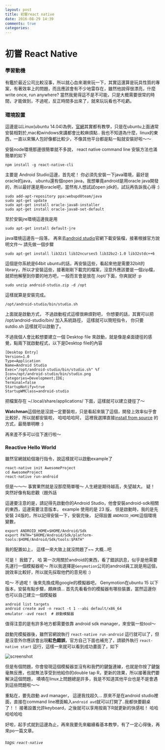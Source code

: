```yaml
---
layout: post
title: 初嘗react native
date: 2016-08-29 14:39
comments: true
categories: 
---
```

# 初嘗 React Native 


### 學習動機

有鑑於最近公司比較沒事，所以就心血來潮來玩一下，其實這還算是玩具性質的專案，有著效率上的問題，而且應該會有不少地雷存在，雖然他說得很漂亮，什麼write once, run anywhere? 當然我覺得這不是不可能，只是大概需要很常的時間，才能做到，不過呢，反正時間多出來了，就來玩玩看也不吃虧。


### 環境設置

這邊是以Linux(ubuntu 14.04)為例，[官網](https://facebook.github.io/react-native/releases/next/docs/getting-started.html)其實都有教學，只是在ubuntu上面通常安裝相對於,mac和windows來講都會比較麻煩點.. 我也不知道為什麼，linux的東西，一直以來懶人包好像都比較少，不像其他平台都是點一點就安裝好啦～～ 

安裝node環境那邊很簡單就不多說， react native command line 安裝方法也滿簡單的如下

```shell
npm install -g react-native-cli
```

主要是 Android Studio這邊，首先呢！ 你必須先安裝一下java環境，最好是oracle的java， ubuntu還有個open java，我想畢竟android是用oracle java開發的，所以最好還是用oracle吧，當然有人想試試open jdk的，試玩再告訴我心得 :)


```shell
sudo add-apt-repository ppa:webupd8team/java
sudo apt-get update
sudo apt-get install oracle-java8-installer
sudo apt-get install oracle-java8-set-default
```

至於安裝jre環境這邊我是用

```shell
sudo apt-get install default-jre
```

java環境這邊告一段落， 再來去[android studio](https://developer.android.com/studio/index.html)官網下載安裝檔，接著根據官方說明文件～ 請先做一個步驟

```shell
sudo apt-get install lib32z1 lib32ncurses5 lib32bz2-1.0 lib32stdc++6
```

這個是你系統是64bit ubuntu的話，再安裝這些，看起來他是需要32bit的library，所以才安裝這些，接著剛剛下載完的檔案，沒意外應該要是一個zip檔，就把他解壓到你要的地方吧，一般而言會是放在 /opt/下面，你爽就好 :p

```shell
sudo unzip android-studio.zip -d /opt
```

這樣就算是安裝完成。

```shell
/opt/android-studio/bin/studio.sh
```

上面就是啟動方式， 不過啟動程式這樣很麻煩對吧， 你想要的話，其實可以把 /opt/android-studio/bin/ 加入系統路徑， 這樣就可以簡短指令， 你只要 sutdio.sh 這樣就可以啟動了。

不過我個人會比較想要建立一個 Desktop file 來啟動，就是像是桌面捷徑的感覺，點兩下就啟動程式，以下是Desktop file的內容

```
[Desktop Entry]
Version=1.0
Type=Application
Name=Android Studio
Exec="/opt/android-studio/bin/studio.sh" %f
Icon=/opt/android-studio/bin/studio.png
Categories=Development;IDE;
Terminal=false
StartupNotify=true
StartupWMClass=android-studio
```

把檔案存在 ~/.local/share/applications/ 下面，這樣就可以建立捷徑了～

**Watchman**這個他是沒說一定要裝啦，只是看起來裝了這個，開發上效率似乎會比較好，所以就都安裝啦， 哈哈哈哈阿， 這裡我選擇直接[install from source](https://facebook.github.io/watchman/docs/install.html#installing-from-source) 的方式，最簡單明瞭 :)

再來差不多可以往下進行啦～

### Reactive Hello World

雖然官網就給個幾行指令，說這樣就可以啟動example了

```shell
react-native init AwesomeProject 
cd AwesomeProject 
react-native run-android
```

但是～～～ 事實果然就是沒那麼簡單喔～ 人生總是期待越高，失望越大。 疑！ 突然好像有點悲觀（題外話

這邊要注意的是，請記得先啟動你的Android Studio，他會安裝android-sdk相關的東西，這邊需要注意版本， example 使用的是 23 版， 但是啟動時，我的是先安裝 24版的，所以記得安裝一下，安裝完後， 記得設置 `ANDROID_HOME`這個環境變數，

```shell
export ANDROID_HOME=$HOME/Android/Sdk
export PATH="$HOME/Android/Sdk/platform-tools:$HOME/Android/Sdk/tools:$PATH"
```
我的配置如上， 這樣一來大致上就沒問題了~~ 大概...吧


可是！ 我錯了， 哈 第一次用關於android的東西，看了錯誤訊息，似乎是他需要先運行一個模擬器呢～ 所以我選擇是`Genymotion`公司的android員工說是用這個，說效率比較好，所以就先採取他們的意見啦 :)

哈～ 不過呢！ 後來先換成用google的模擬器吧， Genymotion在ubuntu 15 以下版本，安裝有點步驟，頗麻煩... 首先先看看你的模擬器有哪些裝置，當然這邊你也可以自己建立一個模擬器


```shell
android list targets
android create avd -n react -t 1 --abi default/x86_64
emulator -avd react  # 啟動模擬器
```

值得注意的是有許多地方都需要依靠 android sdk manager，來安裝一些tool～

啟動完模擬器後，雖然官網說執行 `react-native run-android` 這行就可以了，但是沒意外你應該會出現**紅色錯誤**，官方自己下面也補充了，請額外執行 `react-native start` 這行，這樣一來就可以看到成功畫面了，如下

![screenshot](http://i.imgur.com/oaTJs2U.png)


但是有個問題，你會發現這個模擬器並沒有和我們的鍵盤連線，也就是你按了鍵盤毫無反應，也就無法享受到他給你的double tap R，更新的效果，所以接著我們要解決這個問題， 嘖嘖在linux上問題總是許多，我是不知道其他平台也是不是會遇到這些問題啦～～


重點在，要先啟動 avd manager， 這邊我找超久... 原來不是在android studio裡面，直接在command line裡面輸入`android avd`就可以打開了..我都快要翻桌了！！ 接著設置允許keyboard，之後就可以享用按兩下R就更新的快感啦！ 哈哈哈哈哈哈

好啦，起手式就到這邊為止，再來我要先來繼續看基本教學，有了一定心得後，再來po一篇文章。

###### tags: `react-native`
